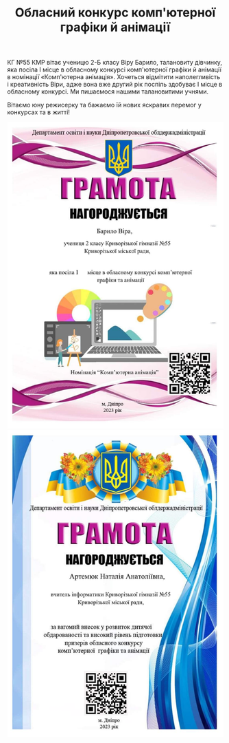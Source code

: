 ﻿---
title: Обласний конкурс комп'ютерної графіки й анімації
---

КГ №55 КМР вітає ученицю 2-Б класу Віру Барило, талановиту дівчинку, яка посіла І місце в обласному конкурсі комп'ютерної графіки й анімації в номінації «Комп'ютерна анімація». Хочеться відмітити наполегливість і креативність Віри, адже вона вже другий рік поспіль здобуває І місце в обласному конкурсі. Ми пишаємося нашими талановитими учнями.

Вітаємо юну режисерку та бажаємо їй нових яскравих перемог у конкурсах та в житті!

![](1.jpg)
![](2.jpg)
